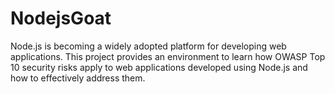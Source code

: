 NodejsGoat
==========

Node.js is becoming a widely adopted platform for developing web applications. This project provides an environment to learn how OWASP Top 10 security risks apply to web applications developed using Node.js and how to effectively address them.


